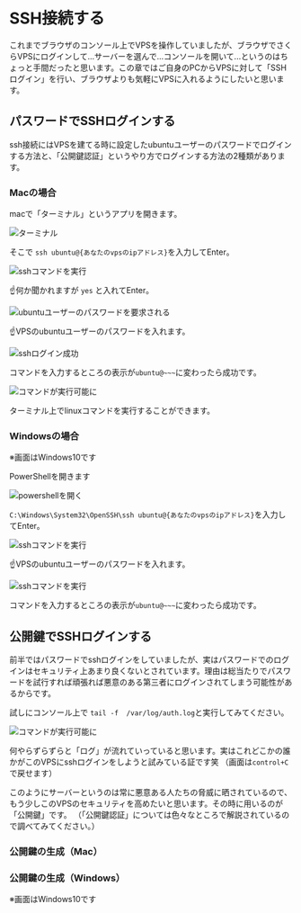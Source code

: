# SSH接続する

これまでブラウザのコンソール上でVPSを操作していましたが、ブラウザでさくらVPSにログインして...サーバーを選んで...コンソールを開いて...というのはちょっと手間だったと思います。この章ではご自身のPCからVPSに対して「SSHログイン」を行い、ブラウザよりも気軽にVPSに入れるようにしたいと思います。

## パスワードでSSHログインする

ssh接続にはVPSを建てる時に設定したubuntuユーザーのパスワードでログインする方法と、「公開鍵認証」というやり方でログインする方法の2種類があります。

### Macの場合

macで「ターミナル」というアプリを開きます。

![ターミナル](./assets/05/01.jpg)

そこで `ssh ubuntu@{あなたのvpsのipアドレス}`を入力してEnter。

![sshコマンドを実行](./assets/05/02.jpg)


☝️何か聞かれますが `yes` と入れてEnter。

![ubuntuユーザーのパスワードを要求される](./assets/05/03.jpg)

☝️VPSのubuntuユーザーのパスワードを入れます。

![sshログイン成功](./assets/05/04.jpg)

コマンドを入力するところの表示が`ubuntu@~~~`に変わったら成功です。

![コマンドが実行可能に](./assets/05/05.jpg)

ターミナル上でlinuxコマンドを実行することができます。

### Windowsの場合
※画面はWindows10です

PowerShellを開きます

![powershellを開く](./assets/05/06.png)

`C:\Windows\System32\OpenSSH\ssh ubuntu@{あなたのvpsのipアドレス}`を入力してEnter。

![sshコマンドを実行](./assets/05/07.png)

☝️VPSのubuntuユーザーのパスワードを入れます。

![sshコマンドを実行](./assets/05/08.png)

コマンドを入力するところの表示が`ubuntu@~~~`に変わったら成功です。

## 公開鍵でSSHログインする

前半ではパスワードでsshログインをしていましたが、実はパスワードでのログインはセキュリティ上あまり良くないとされています。理由は総当たりでパスワードを試行すれば頑張れば悪意のある第三者にログインされてしまう可能性があるからです。

試しにコンソール上で `tail -f  /var/log/auth.log`と実行してみてください。

![コマンドが実行可能に](./assets/05/06_tmp.jpg)

何やらずらずらと「ログ」が流れていっていると思います。実はこれどこかの誰かがこのVPSにsshログインをしようと試みている証です笑
（画面は`control+C`で戻せます）

このようにサーバーというのは常に悪意ある人たちの脅威に晒されているので、もう少しこのVPSのセキュリティを高めたいと思います。その時に用いるのが「公開鍵」です。
（「公開鍵認証」については色々なところで解説されているので調べてみてください。）

### 公開鍵の生成（Mac）

### 公開鍵の生成（Windows）
※画面はWindows10です